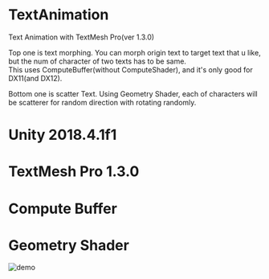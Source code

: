 # TextAnimation

Text Animation with TextMesh Pro(ver 1.3.0)  
  
Top one is text morphing. You can morph origin text to target text that u like, but the num of character of two texts has to be same.  
This uses ComputeBuffer(without ComputeShader), and it's only good for DX11(and DX12).  

Bottom one is scatter Text. Using Geometry Shader, each of characters will be scatterer for random direction with rotating randomly.  

# Unity 2018.4.1f1  
# TextMesh Pro 1.3.0  
# Compute Buffer  
# Geometry Shader  

![demo](https://raw.github.com/wiki/YoHana19/TextAnimation/images/TextAnimation.gif)
